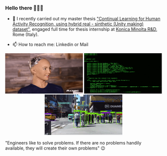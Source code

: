 ### Hello there 👨🏻‍💻

<!--
**FlavioLorenzi/flaviolorenzi** is a ✨ _special_ ✨ repository because its `README.md` (this file) appears on your GitHub profile.
-->

- 🔭 I recently carried out my master thesis ["Continual Learning for Human Activity Recognition, using hybrid real - sinthetic (Unity making) dataset"](https://github.com/FlavioLorenzi/Continuous-Learning-on-Unity-dataset-exploiting-the-Activity-Recognition-Engine), engaged full time for thesis internship at [Konica Minolta R&D](https://research.konicaminolta.com), Rome (Italy).

- 📫 How to reach me: Linkedin or Mail


<p align="center">
  <img src="ai2.gif" width="250" height="130">
  <img src="sai.gif" width="250" height="130">
  <img src="sai3.gif" width="250" height="130">
</p>

"Engineers like to solve problems. 
If there are no problems handily available, they will create their own problems" 😉

